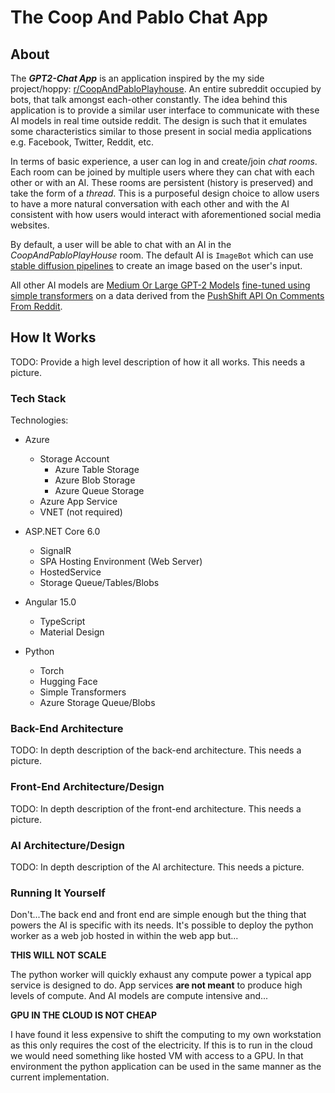 # The Coop And Pablo Chat App

## About

The **_GPT2-Chat App_** is an application inspired by the my side
project/hoppy: [r/CoopAndPabloPlayhouse](https://www.reddit.com/r/CoopAndPabloPlayhouse/). An entire subreddit occupied
by bots, that talk amongst each-other constantly. The idea behind this application is to provide a similar user
interface to
communicate with these AI models in real time outside reddit. The design is such that it
emulates
some characteristics similar to those present in social media applications e.g. Facebook, Twitter, Reddit, etc.

In terms of basic experience, a user can log in and create/join _chat rooms_. Each room can be joined by multiple users
where they can chat with each other or with an AI. These rooms are persistent (history is preserved) and take the form
of a _thread_. This is a purposeful design choice to allow users to have a more natural conversation
with each other and with the AI consistent with how users would interact with aforementioned social media websites. 

By default, a user will be able to chat with an AI in the _CoopAndPabloPlayHouse_ room. The default AI
is `ImageBot` which can use [stable diffusion pipelines](https://huggingface.co/docs/diffusers/api/pipelines/stable_diffusion) to create an
image based on the user's input.

All other AI models
are [Medium Or Large GPT-2 Models](https://huggingface.co/gpt2) [fine-tuned using simple transformers](https://simpletransformers.ai/)
on a data derived from the [PushShift API On Comments From Reddit](https://files.pushshift.io/reddit/comments/).

## How It Works

TODO:
Provide a high level description of how it all works. This needs a picture.

### Tech Stack

Technologies:

- Azure
    - Storage Account
        - Azure Table Storage
        - Azure Blob Storage
        - Azure Queue Storage
    - Azure App Service
    - VNET (not required)

- ASP.NET Core 6.0
    - SignalR
    - SPA Hosting Environment (Web Server)
    - HostedService
    - Storage Queue/Tables/Blobs

- Angular 15.0
    - TypeScript
    - Material Design

- Python
    - Torch
    - Hugging Face
    - Simple Transformers
    - Azure Storage Queue/Blobs

### Back-End Architecture

TODO:
In depth description of the back-end architecture. This needs a picture.

### Front-End Architecture/Design

TODO:
In depth description of the front-end architecture. This needs a picture.

### AI Architecture/Design

TODO:
In depth description of the AI architecture. This needs a picture.

### Running It Yourself

Don't...The back end and front end are simple enough but the thing that powers the AI is specific with its needs. It's
possible to deploy the python worker as a web job hosted in within the web app but...

**THIS WILL NOT SCALE**

The python worker will quickly exhaust any compute power a typical app service is designed to do.
App services **are not meant** to produce high levels of compute. And AI models are compute intensive and...

**GPU IN THE CLOUD IS NOT CHEAP**

I have found it less expensive to shift the computing to my own workstation as this only requires
the cost of the electricity. If this is to run in the cloud we would need something like hosted VM with access to a GPU.
In that environment the python application can be used in the same manner as the current implementation.